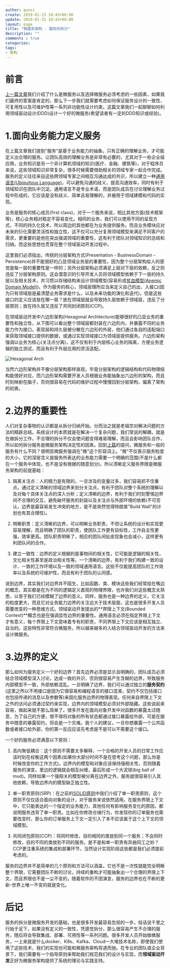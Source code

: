 ```yaml
---
author: qunxi
create: 2019-01-23 18:43+08:00
update: 2019-01-31 18:43+08:00
layout: page
title: "微服务架构 - 服务的拆分"
description: ""
comments : true
categories:
tags:
- 架构
---
```


# 前言

[上一篇文章](https://qunxi.github.io/2018/12/25/microservice-architecture.html)我们介绍了什么是微服务以及选择微服务必须考虑的一些因素，如果我们最终的答案是肯定的，那么下一步我们就需要考虑如何保证服务设计的一致性、可复用性以及可维护性等一系列非功能性设计约束。这篇文章我们一起聊聊如何利用领域驱动设计(DDD)设计一个好的微服务(希望读者有一定的DDD知识或经验)。
<!--more-->

# 1.面向业务能力定义服务

在上篇文章我们提到"服务"是基于业务能力的抽象。只有正确的理解业务，才可能定义出合理的服务。让团队高效的理解业务是非常有必要的，尤其对于一些企业级应用，业务知识是另一个非计算机领域的知识(医疗、金融、建筑等)，对于程序员来说，这些领域知识非常复杂，很多时候需要借助相关的领域专家一起合作完成。服务的定义往往来自这些跨领域专家之间相互沟通达成的共识，所以建立一种[通用语言(Ubiquitous Language)](https://martinfowler.com/bliki/UbiquitousLanguage.html)，可以避免沟通的歧义，提高沟通效率，同时有利于领域知识在团队中沉淀。通用语言不是专业术语，而是团队成员在讨论理解业务过程中形成的，它应该是没有歧义、简单且易理解的，并被用于领域建模和代码的实现。

业务是服务的核心成员(first class)，对于一个服务来说，相比其他方面(技术框架等)，核心业务相对稳定不容易变化。相同的业务，我们可以使用不同的呈现方式，不同的持久化技术，所以周边的其他都在为业务提供服务。而且业务模块应对未来的衍化需要灵活性和独立性，这不仅可以充分复用领域模型来满足不同客户的需求，更重要的是他在突出强调领域的重要性，这有利于团队对领域知识的总结和归纳。而这些思想也贯穿在整个领域驱动开发过程中。

这里我们必须指出，传统的分层架构方式(Presentation - BusinessDomain - Persistence)并不能很好的凸显领域业务层的重要性，因为整个分层架构给人的感觉是每一层的重要性是一样的；另外分层架构必须满足上层对下层的依赖，反之则违反了分层架构原则。这会潜意识的引导开发人员将领域模型依赖于下一层的持久层以及相关技术，并习惯以存储结构来设计领域模型(容易形成[贫血模型(Anemic Domain Model)](https://www.martinfowler.com/bliki/AnemicDomainModel.html))。作为服务的核心，领域层理所应当来定义自己的出、入接口(因为只有领域层是最清楚业务需求是什么，以及未来功能的演化和迭代)，但是这些接口的定义应该放在哪一层？放在领域层就会导致持久层依赖于领域层，违反了分层原则；放在持久层又违反了共同封闭原则(CCP)。

在领域驱动开发中六边形架构(Hexagonal Architecture)能够很好的凸显业务的重要性和独立性，从下图可以看出整个领域层都封装在六边形内，并暴露不同的业务能力作为接口，表现层和持久层被分散在六边形的外层，他们通过各自的适配端口来获取领域接口提供的数据，或通过实现领域接口为领域层提供服务。六边形架构强调以业务为核心(关注点分离)，这不仅有利于内层核心业务的隔离，方便业务逻辑的独立测试，而且有利于外层应用的灵活适配。

![Hexagonal Arch](https://img0.tuicool.com/qEn632v.jpg)

当然六边形架构并不像分层架构那样直观，毕竟分层架构的逻辑结构和代码物理结构能很好对应，而六边形架构需要开发人员根据业务能抽象出六边形的架构，而且时刻映射在脑子，否则很容易在代码的维护过程中慢慢回到分层架构，偏离了架构的初衷。

# 2.边界的重要性

人们对复杂事物的认识都是从拆分归纳开始。分而治之就是老祖宗对解决问题的方法的精辟总结。系统设计的本质就是在解决一个复杂问题，我们常说的解耦，就是在做拆分工作，不合理的拆分不仅会使问题变得难易理解，而且会影响团队合作，所以如何拆分服务是微服务架构决定性的因素。回到[上篇](https://qunxi.github.io/2018/12/25/microservice-architecture.html)的提问，微服务和一般的服务有什么不同？很明显微服务强调在"微"这个形容词上。"微"不仅表示服务粒度的大小，它的深层含义是服务所表达的业务能力需要一个明确的范围(不是什么都在一个服务中体现，也不是没有根据的随意划分)。所以清晰定义服务界限是微服务架构的前提基础：

1. 隔离关注点：人的精力是有限的，一旦涉及的变量过多，我们容易抓不住重点。通过定义清晰的领域边界来划分关注点，有利于团队对整个系统的理解以及对每个具体关注点的深入分析；定义清晰的边界，有利于我们时刻警惕边界间不合理的交互，避免破坏服务的封装以及关注点与外部环境的依赖(不可否认，边界是最容易发生冲突的地方，是不是突然觉得特朗普"Build Wall"的计划也有其合理性)。

2. 明晰职责：定义清晰的边界，可以明晰业务职责，不但让系统的设计和实现更容易理解，而且明确了团队的职责，使团队工作更有目标性，工作自主性更强，效率更高。团队职责明晰了，相应的团队间扯皮现象也会减小，这样更有利团队间的合作。

3. 建立一致性：边界的定义根据的是事物间的相关性，它可能是逻辑的相关性，文化相关性甚至是政治相关性等。一个清晰的边界，有利于我们构建一致的设计、一致的工作环境以及一致的领域通用语言。这些不仅能提高团队的工作效率以及系统的可维护性，而且有利于团队的认同感。

说到边界，其实我们对边界并不陌生，比如函数、类、模块这些我们经常挂在嘴边的概念，其实都是在为不同的逻辑定义直观的物理界限，也许我们对这些概念太熟悉，以至于我们已经模糊了边界的意义。同样，服务也是一种边界的定义，它关注的粒度更大，而且它对业务能力边界的关注远大于技术层面，这也是很多开发人员需要改变的一种思维方式。领域驱动开发提出的**界限上下文(Bounded Context)**概念也是在强调显性边界的重要性。通用语言必须在指定界限上下文才有意义，每个界限上下文意味着专有的职责，不同界限上下文应该是相互独立、自治的。这些特性非常符合微服务，所以越来越多的人结合领域驱动开发的方法来设计微服务。

# 3.边界的定义

那么如何为服务定义一个好的边界？首先边界必须是显示且明确的，团队成员必须结合领域模型深入讨论，达成一致的共识，否则很容易产生含糊的边界，导致服务内部模型不一致，外部依赖混乱。一旦明确了边界，我们可以通过独立的**服务契约**(这里之所以不用接口是因为它很容易和编程语言的接口混淆，契约不仅包括接口也包括传递的消息以及参数等)来固化服务边界的物理表现。任何来自界限上下文之外的访问必须通过契约来实现，边界内的领域模型必须对外部隐藏。这些说起来容易，做起来就不那么简单了。很多开发在面向对象开发中对函数的暴露太过随意，为了自己的方便，恨不得将对象的所有状态都通过接口暴露给外部，可是在服务中随意的暴露契约，将会是一个灾难。我个人的建议，一旦你想暴露一个公共函数或者接口给外部，你的第一反应应该先考虑是不是可以不需要这个接口。

一个好的服务必须满意以下原则：

1. 高内聚低耦合：这个原则不需要太多解释，一个合格的开发人员的日常工作应该时刻在权衡这两个因素(如果你大部分时间不是在思考这个问题，那么你是时候改变你的工作方式)。边界内的模型和对象应该保持强相关性，否则随着服务的演变，里边的逻辑就会相互纠缠，最后形成一个大泥球(big ball of mud)。同样如果一个强相关的模型被分离在边界之外，服务就很容易引入其他依赖，导致边界内的模型缺乏独立性。

2. 单一职责原则(SRP)：在之前的[SOLID原则](https://qunxi.github.io/2018/01/20/some-coding-principles.html)中我们介绍了单一职责原则，这个原则不仅仅适合面向对象的设计，对于服务来说依然适用。在服务界限上下文中，它只能表达的一个指定的业务能力，其他任何有影响服务变化的原因，都说明服务违背了单一职责。比如在你修改仓储行为，你发现你的订单服务也需要改变时，那么你的订单服务上下文一定引入了本不应该属于这个上下文的领域模型。

3. 共同闭包原则(CCP)：将同时修改，目的相同的类放到同一个服务；不会同时修改，目的不同的类放到不同的服务。是不是和单一职责有异曲同工之妙？CCP更注重系统的集成和部署环节，当然设计实现阶段这些都是我们必须提前考虑的。

服务的边界并不是简单的几个原则和方法可以涵盖，它也不是一次性就能完全明晰整个界限，它需要团队不断的讨论，持续的重构才可能抽象出一个合理的界限上下文，而且界限也不是一尘不变的，随着软件的不团演变，服务的边界也在不断的更新-世界上唯一不变的就是变化。

# 后记

服务的拆分是微服务开发的基础，也是很多开发最容易忽视的一步。俗话说千里之行始于足下，如果没有定义的一致性，凭感觉拆分，那么很容易产生不合理的服务，随后将会导致集成、部署、可用性等一系列问题。很多开发人员开始做微服务，一上来就是什么docker、K8s、Kafka、Cloud一大堆技术名称，即使我们使用了这些技术，我们的实现也可能和微服务架构背道而驰。在专业的团队或企业背景下，我们需要有一个指导原则来帮助我们规范我们的设计与实现，而**领域驱动开发**正好为微服务架构提供了系统的理论与实践支持。